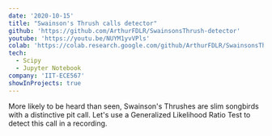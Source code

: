 ```yaml
---
date: '2020-10-15'
title: "Swainson's Thrush calls detector"
github: 'https://github.com/ArthurFDLR/SwainsonsThrush-detector'
youtube: 'https://youtu.be/NUYM1yvVPls'
colab: 'https://colab.research.google.com/github/ArthurFDLR/SwainsonsThrush-detector/blob/main/SwainsonsTrush-detector.ipynb'
tech:
  - Scipy
  - Jupyter Notebook
company: 'IIT-ECE567'
showInProjects: true
---
```


More likely to be heard than seen, Swainson's Thrushes are slim songbirds with a distinctive pit call. Let's use a Generalized Likelihood Ratio Test to detect this call in a recording.

